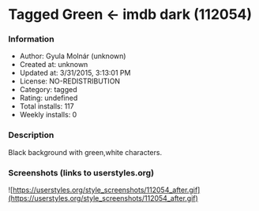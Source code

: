 # Tagged Green <- imdb dark (112054)

### Information
- Author: Gyula Molnár (unknown)
- Created at: unknown
- Updated at: 3/31/2015, 3:13:01 PM
- License: NO-REDISTRIBUTION
- Category: tagged
- Rating: undefined
- Total installs: 117
- Weekly installs: 0


### Description
Black background with green,white characters.


### Screenshots (links to userstyles.org)
![https://userstyles.org/style_screenshots/112054_after.gif](https://userstyles.org/style_screenshots/112054_after.gif)



